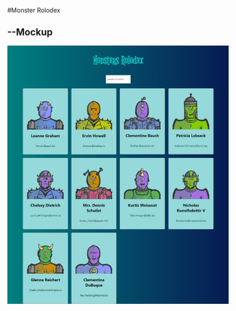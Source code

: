 #Monster Rolodex

--Mockup
---
![alt text](https://github.com/debanjan-exe/monsters-rolodex/blob/main/mockup-6.jpg?raw=true)

